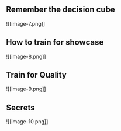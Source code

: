 ## Remember the decision cube

![[image-7.png]]

## How to train for showcase

![[image-8.png]]

## Train for Quality

![[image-9.png]]

## Secrets

![[image-10.png]]

